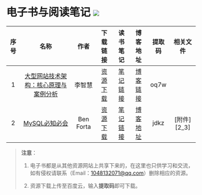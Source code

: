 # 电子书与阅读笔记 ![](https://img.shields.io/badge/%E5%AD%A6%E4%B9%A0%E8%80%85-zohar.zzh-brightgreen.svg)



序号|名称|作者|下载链接|读书笔记|博客地址|提取码|相关文件
|:-:|:-:|:----:|:-:|:-:|:-:|:-:|:-:|
1|[大型网站技术架构：核心原理与案例分析][1]|李智慧|[资源下载][1]|[笔记链接][1-1]|[博客链接][1-2]|oq7w|
2|[MySQL必知必会][2]|Ben Forta|[资源下载][2]|[笔记链接][2-1]|[博客地址][2-2]|jdkz|[附件][2_3]

<!-- 资源地址 -->
[1]:https://pan.baidu.com/s/1s4iSAuBnllxeMa_FpObn9A
[2]:https://pan.baidu.com/s/1VIQc9bAvYX5dhYjQIK3WNQ 


<!-- 笔记地址 -->
[1-1]:https://github.com/ZoharAndroid/EbooksAndNotes/blob/master/%E5%A4%A7%E5%9E%8B%E7%BD%91%E7%AB%99%E6%8A%80%E6%9C%AF%E6%9E%B6%E6%9E%84%EF%BC%9A%E6%A0%B8%E5%BF%83%E5%8E%9F%E7%90%86%E4%B8%8E%E6%A1%88%E4%BE%8B%E5%88%86%E6%9E%90_%E5%AD%A6%E4%B9%A0%E7%AC%94%E8%AE%B0.md
[2-1]:https://github.com/ZoharAndroid/EbooksAndNotes/blob/master/MySQL%E5%BF%85%E7%9F%A5%E5%BF%85%E4%BC%9A_%E5%AD%A6%E4%B9%A0%E7%AC%94%E8%AE%B0.md


<!-- 博客地址 -->
[1-2]:https://blog.csdn.net/guzhong10/article/details/87005468
[2-2]:x

<!-- 相关文件地址-->
[2-3]:x

> **注意**：
>
> 1. 电子书都是从其他资源网站上共享下来的，在这里也只供学习和交流，如有侵权请联系（Email：1048132071@qq.com）删除相应的资源。
>
> 2. 资源下载上传至百度云，输入**提取码**即可下载。